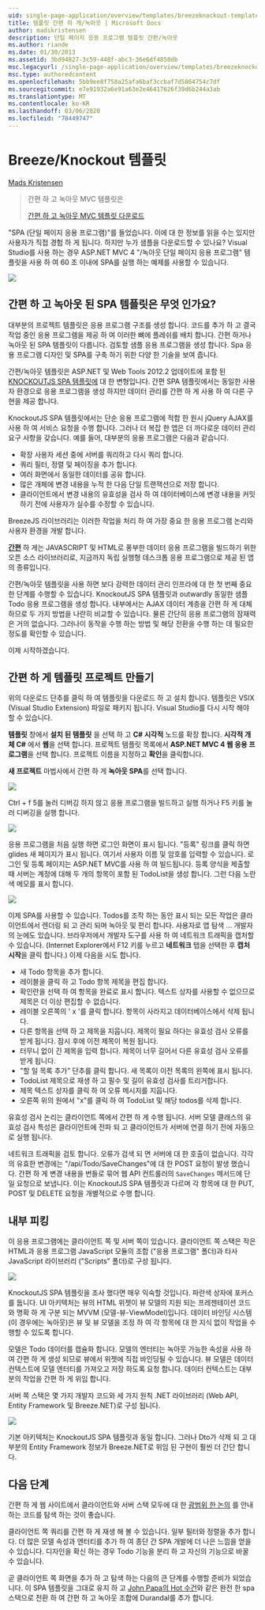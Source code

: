 ```yaml
---
uid: single-page-application/overview/templates/breezeknockout-template
title: 템플릿 간편 하 게/녹아웃 | Microsoft Docs
author: madskristensen
description: 단일 페이지 응용 프로그램 템플릿 간편/녹아웃
ms.author: riande
ms.date: 01/30/2013
ms.assetid: 3bd94827-3c59-448f-abc3-36e6df4858db
msc.legacyurl: /single-page-application/overview/templates/breezeknockout-template
msc.type: authoredcontent
ms.openlocfilehash: 5bb9ee8f758a25afa6baf3ccbaf7d5864754c7df
ms.sourcegitcommit: e7e91932a6e91a63e2e46417626f39d6b244a3ab
ms.translationtype: MT
ms.contentlocale: ko-KR
ms.lasthandoff: 03/06/2020
ms.locfileid: "78449747"
---
```

# <a name="breezeknockout-template"></a>Breeze/Knockout 템플릿

[Mads Kristensen](https://github.com/madskristensen)

> 간편 하 고 녹아웃 MVC 템플릿은
> 
> [간편 하 고 녹아웃 MVC 템플릿 다운로드](https://go.microsoft.com/fwlink/?LinkId=282649)

"SPA (단일 페이지 응용 프로그램)"를 들었습니다. 이에 대 한 정보를 읽을 수는 있지만 사용자가 직접 경험 하 게 됩니다. 하지만 누가 샘플을 다운로드할 수 있나요? Visual Studio를 사용 하는 경우 ASP.NET MVC 4 "/녹아웃 단일 페이지 응용 프로그램" 템플릿을 사용 하 여 60 초 이내에 SPA를 실행 하는 예제를 사용할 수 있습니다.

![](http://www.breezejs.com/sites/all/images/spa-template/ZephyrRunning.png)

## <a name="what-is-the-breezeknockout-spa-template"></a>간편 하 고 녹아웃 된 SPA 템플릿은 무엇 인가요?

대부분의 프로젝트 템플릿은 응용 프로그램 구조를 생성 합니다. 코드를 추가 하 고 결국 작업 중인 응용 프로그램을 제공 하 여 이러한 뼈에 플레쉬를 배치 합니다. 간편 하거나 녹아웃 된 SPA 템플릿이 다릅니다. 검토할 샘플 응용 프로그램을 생성 합니다. Spa 응용 프로그램 디자인 및 SPA를 구축 하기 위한 다양 한 기술을 보여 줍니다.

간편/녹아웃 템플릿은 ASP.NET 및 Web Tools 2012.2 업데이트에 포함 된 [KNOCKOUTJS SPA 템플릿에](../introduction/knockoutjs-template.md) 대 한 변형입니다. 간편 SPA 템플릿에서는 동일한 사용자 환경으로 응용 프로그램을 생성 하지만 데이터 관리를 간편 하 게 사용 하 여 다른 구현을 제공 합니다.

KnockoutJS SPA 템플릿에서는 단순 응용 프로그램에 적합 한 원시 jQuery AJAX를 사용 하 여 서비스 요청을 수행 합니다. 그러나 더 복잡 한 앱은 더 까다로운 데이터 관리 요구 사항을 갖습니다. 예를 들어, 대부분의 응용 프로그램은 다음과 같습니다.

- 확장 사용자 세션 중에 서버를 쿼리하고 다시 쿼리 합니다.
- 쿼리 필터, 정렬 및 페이징을 추가 합니다.
- 여러 화면에서 동일한 데이터를 공유 합니다.
- 많은 개체에 변경 내용을 누적 한 다음 단일 트랜잭션으로 저장 합니다.
- 클라이언트에서 변경 내용의 유효성을 검사 하 여 데이터베이스에 변경 내용을 커밋하기 전에 사용자가 실수를 수정할 수 있습니다.

BreezeJS 라이브러리는 이러한 작업을 처리 하 여 가장 중요 한 응용 프로그램 논리와 사용자 환경을 개발 합니다.

[**간편**](http://www.breezejs.com/?utm_source=ms-spa) 하 게는 JAVASCRIPT 및 HTML로 풍부한 데이터 응용 프로그램을 빌드하기 위한 오픈 소스 라이브러리로, 지금까지 독립 실행형 데스크톱 응용 프로그램으로 제공 된 앱의 종류입니다.

간편/녹아웃 템플릿을 사용 하면 보다 강력한 데이터 관리 인프라에 대 한 첫 번째 중요 한 단계를 수행할 수 있습니다. KnockoutJS SPA 템플릿과 outwardly 동일한 샘플 Todo 응용 프로그램을 생성 합니다. 내부에서는 AJAX 데이터 계층을 간편 하 게 대체 하므로 두 가지 방법을 나란히 비교할 수 있습니다. 물론 간단히 응용 프로그램의 잠재력은 거의 없습니다. 그러나이 동작을 수행 하는 방법 및 해당 전환을 수행 하는 데 필요한 정도를 확인할 수 있습니다.

이제 시작하겠습니다.

## <a name="create-a-breezeknockout-template-project"></a>간편 하 게 템플릿 프로젝트 만들기

위의 다운로드 단추를 클릭 하 여 템플릿을 다운로드 하 고 설치 합니다. 템플릿은 VSIX (Visual Studio Extension) 파일로 패키지 됩니다. Visual Studio를 다시 시작 해야 할 수 있습니다.

**템플릿** 창에서 **설치 된 템플릿** 을 선택 하 고  **C# 시각적** 노드를 확장 합니다. **시각적 개체 C#** 에서 **웹**을 선택 합니다. 프로젝트 템플릿 목록에서 **ASP.NET MVC 4 웹 응용 프로그램**을 선택 합니다. 프로젝트 이름을 지정하고 **확인**을 클릭합니다.

**새 프로젝트** 마법사에서 간편 하 게 **녹아웃 SPA**를 선택 합니다.

![](http://www.breezejs.com/sites/all/images/spa-template/SelectBreezeKOSpaTemplate.png)

Ctrl + f 5를 눌러 디버깅 하지 않고 응용 프로그램을 빌드하고 실행 하거나 F5 키를 눌러 디버깅을 실행 합니다.

![](http://www.breezejs.com/sites/all/images/spa-template/ZephyrRunning.png)

응용 프로그램을 처음 실행 하면 로그인 화면이 표시 됩니다. "등록" 링크를 클릭 하면 glides 새 페이지가 표시 됩니다. 여기서 사용자 이름 및 암호를 입력할 수 있습니다. 로그인 및 등록 페이지는 ASP.NET MVC를 사용 하 여 빌드됩니다. 등록 양식을 제출할 때 서버는 계정에 대해 두 개의 항목이 포함 된 TodoList을 생성 합니다. 그런 다음 노란색 메모를 표시 합니다.

![](http://www.breezejs.com/sites/all/images/spa-template/TodoList.png)

이제 SPA를 사용할 수 있습니다. Todos를 조작 하는 동안 표시 되는 모든 작업은 클라이언트에서 렌더링 되 고 관리 되며 녹아웃 및 편리 합니다. 사용자로 앱 탐색 ... 개발자의 눈에도 있습니다. 브라우저에서 개발자 도구를 사용 하 여 네트워크 트래픽을 캡처할 수 있습니다. (Internet Explorer에서 F12 키를 누르고 **네트워크** 탭을 선택한 후 **캡처 시작**을 클릭 합니다.) 이제 다음을 시도 합니다.

- 새 Todo 항목을 추가 합니다.
- 레이블을 클릭 하 고 Todo 항목 제목을 편집 합니다.
- 확인란을 선택 하 여 항목을 완료로 표시 합니다. 텍스트 상자를 사용할 수 없으므로 제목은 더 이상 편집할 수 없습니다.
- 레이블 오른쪽의 ' x '를 클릭 합니다. 항목이 사라지고 데이터베이스에서 삭제 됩니다.
- 다른 항목을 선택 하 고 제목을 지웁니다. 제목이 필요 하다는 유효성 검사 오류를 받게 됩니다. 잠시 후에 이전 제목이 복원 됩니다.
- 터무니 없이 긴 제목을 입력 합니다. 제목이 너무 길어서 다른 유효성 검사 오류를 받게 됩니다.
- "할 일 목록 추가" 단추를 클릭 합니다. 새 목록이 이전 목록의 왼쪽에 표시 됩니다.
- TodoList 제목으로 재생 하 고 필수 및 길이 유효성 검사를 트리거합니다.
- 제목 텍스트 상자를 클릭 하 여 오류 메시지를 지웁니다.
- 오른쪽 위의 원에서 "x"를 클릭 하 여 TodoList 및 해당 todos를 삭제 합니다.

유효성 검사 논리는 클라이언트 쪽에서 간편 하 게 수행 됩니다. 서버 모델 클래스의 유효성 검사 특성은 클라이언트에 전파 되 고 클라이언트가 서버에 연결 하기 전에 자동으로 실행 됩니다.

네트워크 트래픽을 검토 합니다. 오류가 검색 되 면 서버에 대 한 호출이 없습니다. 각각의 유효한 변경에는 "/api/Todo/SaveChanges"에 대 한 POST 요청이 발생 했습니다. 간편 하 게 변경 내용을 번들로 묶어 웹 API 컨트롤러의 `SaveChanges` 메서드에 단일 요청으로 보냅니다. 이는 KnockoutJS SPA 템플릿과 다르며 각 항목에 대 한 PUT, POST 및 DELETE 요청을 개별적으로 수행 합니다.

## <a name="peek-inside"></a>내부 피킹

이 응용 프로그램에는 클라이언트 쪽 및 서버 쪽이 있습니다. 클라이언트 쪽 스택은 작은 HTML과 응용 프로그램 JavaScript 모듈의 조합 ("응용 프로그램" 폴더)과 타사 JavaScript 라이브러리 ("Scripts" 폴더)로 구성 됩니다.

![](http://www.breezejs.com/sites/all/images/spa-template/ClientArchitecture.png)

KnockoutJS SPA 템플릿을 조사 했다면 매우 익숙할 것입니다. 파란색 상자에 포커스를 둡니다. UI 아키텍처는 뷰의 HTML 위젯이 뷰 모델의 지원 되는 프레젠테이션 코드와 명확 하 게 구분 되는 MVVM (모델-뷰-ViewModel)입니다. 데이터 바인딩 시스템 (이 경우에는 녹아웃)은 뷰 및 뷰 모델을 조정 하 여 각 항목에 대 한 지식 없이 작업을 수행할 수 있도록 합니다.

모델은 Todo 데이터를 캡슐화 합니다. 모델의 엔터티는 녹아웃 가능한 속성을 사용 하 여 간편 하 게 생성 되므로 뷰에서 위젯에 직접 바인딩될 수 있습니다. 뷰 모델은 데이터 컨텍스트에 모델 엔터티를 가져오고 저장 하도록 요청 합니다. 데이터 컨텍스트는 대부분의 작업을 간편 하 게 위임 합니다.

서버 쪽 스택은 몇 가지 개발자 코드와 세 가지 원칙 .NET 라이브러리 (Web API, Entity Framework 및 Breeze.NET)로 구성 됩니다.

![](http://www.breezejs.com/sites/all/images/spa-template/ServerArchitecture.png)

기본 아키텍처는 KnockoutJS SPA 템플릿과 동일 합니다. 그러나 Dto가 삭제 되 고 대부분의 Entity Framework 정보가 Breeze.NET로 위임 된 구현이 훨씬 더 간단 합니다.

## <a name="next-steps"></a>다음 단계

간편 하 게 웹 사이트에서 클라이언트와 서버 스택 모두에 대 한 [광범위 한 논의](http://www.breezejs.com/spa-template?utm_source=ms-spa) 를 안내 하는 코드를 탐색 하는 것이 좋습니다.

클라이언트 쪽 쿼리를 간편 하 게 재생 해 볼 수 있습니다. 일부 필터와 정렬을 추가 합니다. 더 많은 모델 속성과 엔터티를 추가 하 여 종단 간 SPA 개발에 더 나은 느낌을 얻을 수 있습니다. 디자인을 확신 하는 경우 Todo 기능을 분리 하 고 자신의 기능으로 바꿀 수 있습니다.

곧 클라이언트 쪽 화면을 추가 하 고 탐색 하는 다음의 큰 단계를 수행할 준비가 되었습니다. 이 SPA 템플릿을 그대로 유지 하 고 [John Papa의 Hot 수건](https://github.com/johnpapa/HotTowel#readme "핫 수건")와 같은 완전 한 spa 스택으로 전환 하 여 간편 하 고 녹아웃 조합에 Durandal를 추가 합니다.
